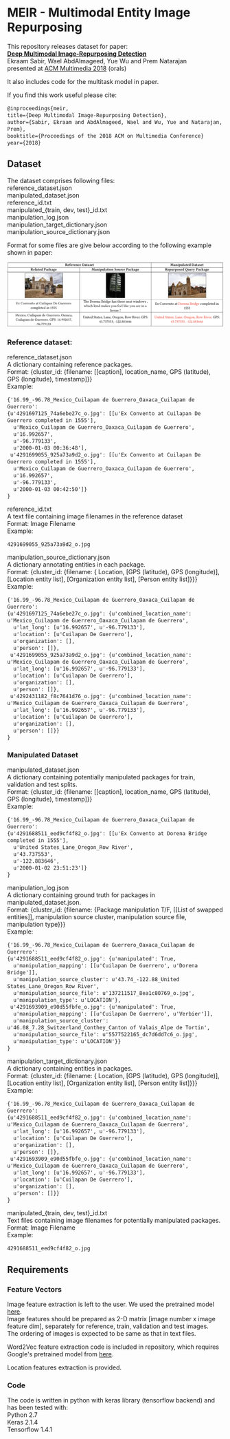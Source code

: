 # MEIR - Multimodal Entity Image Repurposing

This repository releases dataset for paper:  
**[Deep Multimodal Image-Repurposing Detection](https://arxiv.org/abs/1808.06686)**  
Ekraam Sabir, Wael AbdAlmageed, Yue Wu and Prem Natarajan  
presented at [ACM Multimedia 2018](http://www.acmmm.org/2018/) (orals)  

It also includes code for the multitask model in paper.

If you find this work useful please cite:

```
@inproceedings{meir,
title={Deep Multimodal Image-Repurposing Detection},
author={Sabir, Ekraam and AbdAlmageed, Wael and Wu, Yue and Natarajan, Prem},
booktitle={Proceedings of the 2018 ACM on Multimedia Conference}
year={2018}
```

## Dataset

The dataset comprises following files:  
reference_dataset.json  
manipulated_dataset.json  
reference_id.txt  
manipulated_{train, dev, test}_id.txt  
manipulation_log.json  
manipulation_target_dictionary.json  
manipulation_source_dictionary.json  

Format for some files are give below according to the following example shown in paper:

<img src='images/example.png'>

### Reference dataset:

reference_dataset.json  
A dictionary containing reference packages.  
Format: {cluster_id: {filename: [[caption], location_name, GPS (latitude), GPS (longitude), timestamp]}}  
Example:  
```
{'16.99_-96.78_Mexico_Cuilapam de Guerrero_Oaxaca_Cuilapam de Guerrero':
{u'4291697125_74a6ebe27c_o.jpg': [[u'Ex Convento at Cuilapan De Guerrero completed in 1555'],
  u'Mexico_Cuilapam de Guerrero_Oaxaca_Cuilapam de Guerrero',
  u'16.992657',
  u'-96.779133',
  u'2000-01-03 00:36:48'],
 u'4291699055_925a73a9d2_o.jpg': [[u'Ex Convento at Cuilapan De Guerrero completed in 1555'],
  u'Mexico_Cuilapam de Guerrero_Oaxaca_Cuilapam de Guerrero',
  u'16.992657',
  u'-96.779133',
  u'2000-01-03 00:42:50']}
}
```

reference_id.txt  
A text file containing image filenames in the reference dataset  
Format: Image Filename  
Example:  
```
4291699055_925a73a9d2_o.jpg
```

manipulation_source_dictionary.json  
A dictionary annotating entities in each package.  
Format: {cluster_id: {filename: { Location, [GPS (latitude), GPS (longitude)], [Location entity list], [Organization entity list], [Person entity list]}}}  
Example:  
```
{'16.99_-96.78_Mexico_Cuilapam de Guerrero_Oaxaca_Cuilapam de Guerrero':
{u'4291697125_74a6ebe27c_o.jpg': {u'combined_location_name': u'Mexico_Cuilapam de Guerrero_Oaxaca_Cuilapam de Guerrero',
  u'lat_long': [u'16.992657', u'-96.779133'],
  u'location': [u'Cuilapan De Guerrero'],
  u'organization': [],
  u'person': []},
 u'4291699055_925a73a9d2_o.jpg': {u'combined_location_name': u'Mexico_Cuilapam de Guerrero_Oaxaca_Cuilapam de Guerrero',
  u'lat_long': [u'16.992657', u'-96.779133'],
  u'location': [u'Cuilapan De Guerrero'],
  u'organization': [],
  u'person': []},
 u'4292431182_f8c7641d76_o.jpg': {u'combined_location_name': u'Mexico_Cuilapam de Guerrero_Oaxaca_Cuilapam de Guerrero',
  u'lat_long': [u'16.992657', u'-96.779133'],
  u'location': [u'Cuilapan De Guerrero'],
  u'organization': [],
  u'person': []}}
}
```

### Manipulated Dataset

manipulated_dataset.json  
A dictionary containing potentially manipulated packages for train, validation and test splits.  
Format: {cluster_id: {filename: [[caption], location_name, GPS (latitude), GPS (longitude), timestamp]}}  
Example:  
```
{'16.99_-96.78_Mexico_Cuilapam de Guerrero_Oaxaca_Cuilapam de Guerrero':
{u'4291688511_eed9cf4f82_o.jpg': [[u'Ex Convento at Dorena Bridge completed in 1555'],
  u'United States_Lane_Oregon_Row River',
  u'43.737553',
  u'-122.883646',
  u'2000-01-02 23:51:23']}
}
```

manipulation_log.json  
A dictionary containing ground truth for packages in manipulated_dataset.json.  
Format: {cluster_id: {filename: {Package manipulation T/F, [[List of swapped entities]], manipulation source cluster, manipulation source file, manipulation type}}}  
Example:  
```
{'16.99_-96.78_Mexico_Cuilapam de Guerrero_Oaxaca_Cuilapam de Guerrero':
{u'4291688511_eed9cf4f82_o.jpg': {u'manipulated': True,
  u'manipulation_mapping': [[u'Cuilapan De Guerrero', u'Dorena Bridge']],
  u'manipulation_source_cluster': u'43.74_-122.88_United States_Lane_Oregon_Row River',
  u'manipulation_source_file': u'137211517_8ea1c80769_o.jpg',
  u'manipulation_type': u'LOCATION'},
 u'4291693909_e90d55fbfe_o.jpg': {u'manipulated': True,
  u'manipulation_mapping': [[u'Cuilapan De Guerrero', u'Verbier']],
  u'manipulation_source_cluster': u'46.08_7.28_Switzerland_Conthey_Canton of Valais_Alpe de Tortin',
  u'manipulation_source_file': u'5577522165_dc7d6dd7c6_o.jpg',
  u'manipulation_type': u'LOCATION'}}
}
```

manipulation_target_dictionary.json  
A dictionary containing entities in packages.  
Format: {cluster_id: {filename: { Location, [GPS (latitude), GPS (longitude)], [Location entity list], [Organization entity list], [Person entity list]}}}  
Example:  
```
{'16.99_-96.78_Mexico_Cuilapam de Guerrero_Oaxaca_Cuilapam de Guerrero':
{u'4291688511_eed9cf4f82_o.jpg': {u'combined_location_name': u'Mexico_Cuilapam de Guerrero_Oaxaca_Cuilapam de Guerrero',
  u'lat_long': [u'16.992657', u'-96.779133'],
  u'location': [u'Cuilapan De Guerrero'],
  u'organization': [],
  u'person': []},
 u'4291693909_e90d55fbfe_o.jpg': {u'combined_location_name': u'Mexico_Cuilapam de Guerrero_Oaxaca_Cuilapam de Guerrero',
  u'lat_long': [u'16.992657', u'-96.779133'],
  u'location': [u'Cuilapan De Guerrero'],
  u'organization': [],
  u'person': []}}
}
```

manipulated_{train, dev, test}_id.txt  
Text files containing image filenames for potentially manipulated packages.  
Format: Image Filename  
Example:  
```
4291688511_eed9cf4f82_o.jpg
```

## Requirements

### Feature Vectors

Image feature extraction is left to the user. We used the pretrained model [here](https://github.com/ryankiros/visual-semantic-embedding).  
Image features should be prepared as 2-D matrix [image number x image feature dim], separately for reference, train, validation and test images.  
The ordering of images is expected to be same as that in text files.  

Word2Vec feature extraction code is included in repository, which requires Google's pretrained model from [here](http://mccormickml.com/2016/04/12/googles-pretrained-word2vec-model-in-python/).  

Location features extraction is provided.

### Code

The code is written in python with keras library (tensorflow backend) and has been tested with:  
Python 2.7  
Keras 2.1.4   
Tensorflow 1.4.1  